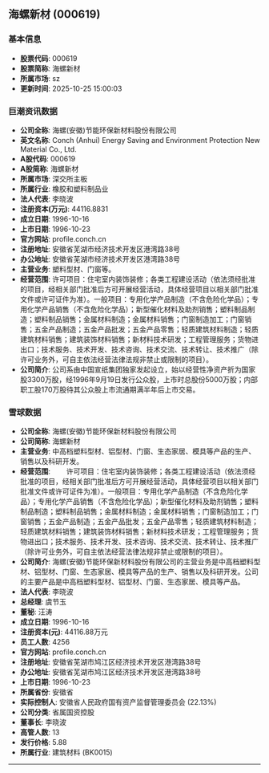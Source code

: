 ## 海螺新材 (000619)

### 基本信息

- **股票代码**: 000619
- **股票简称**: 海螺新材
- **所属市场**: sz
- **更新时间**: 2025-10-25 15:00:03

### 巨潮资讯数据

- **公司全称**: 海螺(安徽)节能环保新材料股份有限公司
- **英文名称**: Conch (Anhui) Energy Saving and Environment Protection New Material Co., Ltd.
- **A股代码**: 000619
- **A股简称**: 海螺新材
- **所属市场**: 深交所主板
- **所属行业**: 橡胶和塑料制品业
- **法人代表**: 李晓波
- **注册资本(万元)**: 44116.8831
- **成立日期**: 1996-10-16
- **上市日期**: 1996-10-23
- **官方网站**: profile.conch.cn
- **注册地址**: 安徽省芜湖市经济技术开发区港湾路38号
- **办公地址**: 安徽省芜湖市经济技术开发区港湾路38号
- **主营业务**: 塑料型材、门窗等。
- **经营范围**: 许可项目：住宅室内装饰装修；各类工程建设活动（依法须经批准的项目，经相关部门批准后方可开展经营活动，具体经营项目以相关部门批准文件或许可证件为准）。一般项目：专用化学产品制造（不含危险化学品）；专用化学产品销售（不含危险化学品）；新型催化材料及助剂销售；塑料制品制造；塑料制品销售；金属材料制造；金属材料销售；门窗制造加工；门窗销售；五金产品制造；五金产品批发；五金产品零售；轻质建筑材料制造；轻质建筑材料销售；建筑装饰材料销售；新材料技术研发；工程管理服务；货物进出口；技术服务、技术开发、技术咨询、技术交流、技术转让、技术推广（除许可业务外，可自主依法经营法律法规非禁止或限制的项目）。
- **公司简介**: 公司系由中国宣纸集团独家发起设立，始以经营性净资产折为国家股3300万股，经1996年9月19日发行公众股，上市时总股份5000万股；内部职工股170万股待其公众股上市流通期满半年后上市交易。

### 雪球数据

- **公司全称**: 海螺(安徽)节能环保新材料股份有限公司
- **公司简称**: 海螺新材
- **主营业务**: 中高档塑料型材、铝型材、门窗、生态家居、模具等产品的生产、销售以及科研开发。
- **经营范围**: 　　许可项目：住宅室内装饰装修；各类工程建设活动（依法须经批准的项目，经相关部门批准后方可开展经营活动，具体经营项目以相关部门批准文件或许可证件为准）。一般项目：专用化学产品制造（不含危险化学品）；专用化学产品销售（不含危险化学品）；新型催化材料及助剂销售；塑料制品制造；塑料制品销售；金属材料制造；金属材料销售；门窗制造加工；门窗销售；五金产品制造；五金产品批发；五金产品零售；轻质建筑材料制造；轻质建筑材料销售；建筑装饰材料销售；新材料技术研发；工程管理服务；货物进出口；技术服务、技术开发、技术咨询、技术交流、技术转让、技术推广（除许可业务外，可自主依法经营法律法规非禁止或限制的项目）。
- **公司简介**: 海螺(安徽)节能环保新材料股份有限公司的主营业务是中高档塑料型材、铝型材、门窗、生态家居、模具等产品的生产、销售以及科研开发。公司的主要产品是中高档塑料型材、铝型材、门窗、生态家居、模具等产品。
- **法人代表**: 李晓波
- **总经理**: 虞节玉
- **董秘**: 汪涛
- **成立日期**: 1996-10-16
- **注册资本(元)**: 44116.88万元
- **员工人数**: 4256
- **官方网站**: profile.conch.cn
- **注册地址**: 安徽省芜湖市鸠江区经济技术开发区港湾路38号
- **办公地址**: 安徽省芜湖市鸠江区经济技术开发区港湾路38号
- **上市日期**: 1996-10-23
- **所属省份**: 安徽省
- **实际控制人**: 安徽省人民政府国有资产监督管理委员会 (22.13%)
- **公司分类**: 省属国资控股
- **董事长**: 李晓波
- **高管人数**: 13
- **发行价格**: 5.88
- **所属行业**: 建筑材料 (BK0015)

---